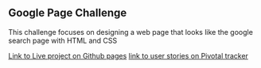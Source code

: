 ## Google Page Challenge
This challenge focuses on designing a web page that looks like the google search page with HTML and CSS


[Link to Live project on Github pages](https://kalsmic.github.io/google_page_challenge/) 
[link to user stories on Pivotal tracker](https://www.pivotaltracker.com/n/projects/2231657) 
